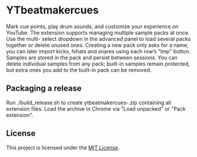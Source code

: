 # YTbeatmakercues
Mark cue points, play drum sounds, and customize your experience on YouTube.
The extension supports managing multiple sample packs at once. Use the multi-
select dropdown in the advanced panel to load several packs together or delete
unused ones. Creating a new pack only asks for a name; you can later import
kicks, hihats and snares using each row’s "Imp" button. Samples are stored in
the pack and persist between sessions. You can delete individual samples from
any pack; built-in samples remain protected, but extra ones you add to the
built-in pack can be removed.

## Packaging a release

Run ./build_release.sh to create ytbeatmakercues-<version>.zip containing all extension files. Load the archive in Chrome via "Load unpacked" or "Pack extension".

## License

This project is licensed under the [MIT License](LICENSE).

